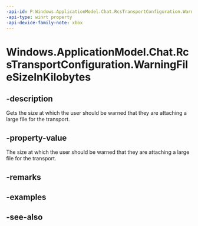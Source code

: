 ```yaml
---
-api-id: P:Windows.ApplicationModel.Chat.RcsTransportConfiguration.WarningFileSizeInKilobytes
-api-type: winrt property
-api-device-family-note: xbox
---
```


<!-- Property syntax
public int WarningFileSizeInKilobytes { get; }
-->

# Windows.ApplicationModel.Chat.RcsTransportConfiguration.WarningFileSizeInKilobytes

## -description
Gets the size at which the user should be warned that they are attaching a large file for the transport.

## -property-value
The size at which the user should be warned that they are attaching a large file for the transport.

## -remarks

## -examples

## -see-also
